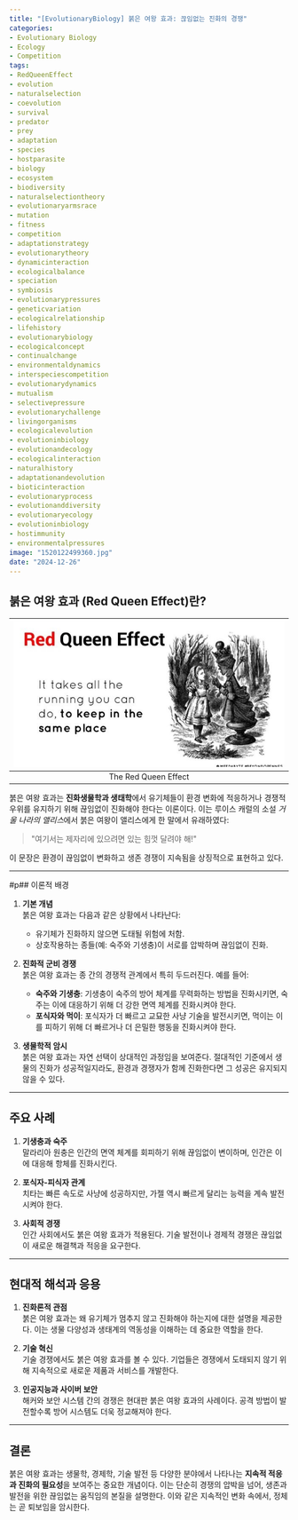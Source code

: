 ```yaml
---
title: "[EvolutionaryBiology] 붉은 여왕 효과: 끊임없는 진화의 경쟁"
categories: 
- Evolutionary Biology
- Ecology
- Competition
tags:
- RedQueenEffect
- evolution
- naturalselection
- coevolution
- survival
- predator
- prey
- adaptation
- species
- hostparasite
- biology
- ecosystem
- biodiversity
- naturalselectiontheory
- evolutionaryarmsrace
- mutation
- fitness
- competition
- adaptationstrategy
- evolutionarytheory
- dynamicinteraction
- ecologicalbalance
- speciation
- symbiosis
- evolutionarypressures
- geneticvariation
- ecologicalrelationship
- lifehistory
- evolutionarybiology
- ecologicalconcept
- continualchange
- environmentaldynamics
- interspeciescompetition
- evolutionarydynamics
- mutualism
- selectivepressure
- evolutionarychallenge
- livingorganisms
- ecologicalevolution
- evolutioninbiology
- evolutionandecology
- ecologicalinteraction
- naturalhistory
- adaptationandevolution
- bioticinteraction
- evolutionaryprocess
- evolutionanddiversity
- evolutionaryecology
- evolutioninbiology
- hostimmunity
- environmentalpressures
image: "1520122499360.jpg"
date: "2024-12-26"
---
```


## 붉은 여왕 효과 (Red Queen Effect)란?

|![](1520122499360.jpg)|
|:---:|
|The Red Queen Effect|

붉은 여왕 효과는 **진화생물학과 생태학**에서 유기체들이 환경 변화에 적응하거나 경쟁적 우위를 유지하기 위해 끊임없이 진화해야 한다는 이론이다. 이는 루이스 캐럴의 소설 *거울 나라의 앨리스*에서 붉은 여왕이 앨리스에게 한 말에서 유래하였다:

> "여기서는 제자리에 있으려면 있는 힘껏 달려야 해!"

이 문장은 환경이 끊임없이 변화하고 생존 경쟁이 지속됨을 상징적으로 표현하고 있다.

---

#p## 이론적 배경

1. **기본 개념**  
   붉은 여왕 효과는 다음과 같은 상황에서 나타난다:
   - 유기체가 진화하지 않으면 도태될 위험에 처함.
   - 상호작용하는 종들(예: 숙주와 기생충)이 서로를 압박하며 끊임없이 진화.

2. **진화적 군비 경쟁**  
   붉은 여왕 효과는 종 간의 경쟁적 관계에서 특히 두드러진다. 예를 들어:
   - **숙주와 기생충**: 기생충이 숙주의 방어 체계를 무력화하는 방법을 진화시키면, 숙주는 이에 대응하기 위해 더 강한 면역 체계를 진화시켜야 한다.
   - **포식자와 먹이**: 포식자가 더 빠르고 교묘한 사냥 기술을 발전시키면, 먹이는 이를 피하기 위해 더 빠르거나 더 은밀한 행동을 진화시켜야 한다.

3. **생물학적 암시**  
   붉은 여왕 효과는 자연 선택이 상대적인 과정임을 보여준다. 절대적인 기준에서 생물의 진화가 성공적일지라도, 환경과 경쟁자가 함께 진화한다면 그 성공은 유지되지 않을 수 있다.

---

## 주요 사례

1. **기생충과 숙주**  
   말라리아 원충은 인간의 면역 체계를 회피하기 위해 끊임없이 변이하며, 인간은 이에 대응해 항체를 진화시킨다.

2. **포식자-피식자 관계**  
   치타는 빠른 속도로 사냥에 성공하지만, 가젤 역시 빠르게 달리는 능력을 계속 발전시켜야 한다.

3. **사회적 경쟁**  
   인간 사회에서도 붉은 여왕 효과가 적용된다. 기술 발전이나 경제적 경쟁은 끊임없이 새로운 해결책과 적응을 요구한다.

---

## 현대적 해석과 응용

1. **진화론적 관점**  
   붉은 여왕 효과는 왜 유기체가 멈추지 않고 진화해야 하는지에 대한 설명을 제공한다. 이는 생물 다양성과 생태계의 역동성을 이해하는 데 중요한 역할을 한다.

2. **기술 혁신**  
   기술 경쟁에서도 붉은 여왕 효과를 볼 수 있다. 기업들은 경쟁에서 도태되지 않기 위해 지속적으로 새로운 제품과 서비스를 개발한다.

3. **인공지능과 사이버 보안**  
   해커와 보안 시스템 간의 경쟁은 현대판 붉은 여왕 효과의 사례이다. 공격 방법이 발전할수록 방어 시스템도 더욱 정교해져야 한다.

---

## 결론

붉은 여왕 효과는 생물학, 경제학, 기술 발전 등 다양한 분야에서 나타나는 **지속적 적응과 진화의 필요성**을 보여주는 중요한 개념이다. 이는 단순히 경쟁의 압박을 넘어, 생존과 발전을 위한 끊임없는 움직임의 본질을 설명한다. 이와 같은 지속적인 변화 속에서, 정체는 곧 퇴보임을 암시한다.